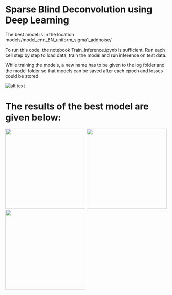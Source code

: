  # Sparse Blind Deconvolution using Deep Learning
 
The best model is in the location models/model_cnn_BN_uniform_sigma1_addnoise/
 
 
To run this code, the notebook Train_Inference.ipynb is sufficient.
Run each cell step by step to load data, train the model and run inference on test data.

While training the models, a new name has to be given to the log folder and the model folder so that models can be saved after each epoch and losses could be stored

![alt text](https://raw.githubusercontent.com/KeerthanaMadhu/Deep-Learning-for-SBD/master/image_readme.PNG)

# The results of the best model are given below:

<p float="left">
  <img src="https://raw.githubusercontent.com/KeerthanaMadhu/Deep-Learning-for-SBD/master/orig_best.png" height = "250" width="250" />
  <img src="https://raw.githubusercontent.com/KeerthanaMadhu/Deep-Learning-for-SBD/master/inpu_best.png" height = "250" width="250"  /> 
  <img src="https://raw.githubusercontent.com/KeerthanaMadhu/Deep-Learning-for-SBD/master/rec_best.png" height = "250" width="250" />
</p>
